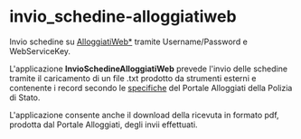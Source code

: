 # invio_schedine-alloggiatiweb
Invio schedine su [AlloggiatiWeb*](https://alloggiatiweb.poliziadistato.it/PortaleAlloggiati/) tramite Username/Password e WebServiceKey.

L'applicazione **InvioSchedineAlloggiatiWeb** prevede l'invio delle schedine tramite il caricamento di un file .txt prodotto da strumenti esterni e contenente i record secondo le [specifiche](https://alloggiatiweb.poliziadistato.it/PortaleAlloggiati/Download/Manuali/MANUALEWS.pdf) del Portale Alloggiati della Polizia di Stato.

L'applicazione consente anche il download della ricevuta in formato pdf, prodotta dal Portale Alloggiati, degli invii effettuati.
